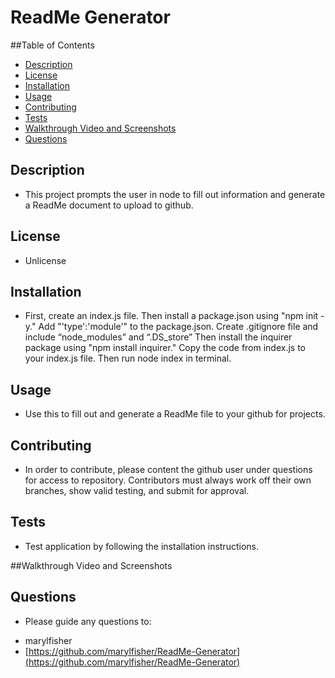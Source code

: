 # ReadMe Generator

##Table of Contents
- [Description](#description)
- [License](#license)
- [Installation](#installation)
- [Usage](#Usage)
- [Contributing](#contributing)
- [Tests](#tests)
- [Walkthrough Video and Screenshots](#walkthrough-video-and-screenshots)
- [Questions](#questions)

## Description 

* This project prompts the user in node to fill out information and generate a ReadMe document to upload to github.

## License

* Unlicense

## Installation 

* First, create an index.js file. Then install a package.json using "npm init -y." Add  "'type':'module'" to the package.json. Create .gitignore file and include “node_modules” and “.DS_store” Then install the inquirer package using "npm install inquirer." Copy the code from index.js to your index.js file. Then run node index in terminal.

## Usage 

* Use this to fill out and generate a ReadMe file to your github for projects.

## Contributing

* In order to contribute, please content the github user under questions for access to repository. Contributors must always work off their own branches, show valid testing, and submit for approval.

## Tests

* Test application by following the installation instructions. 

##Walkthrough Video and Screenshots

## Questions

* Please guide any questions to:

- marylfisher
- [https://github.com/marylfisher/ReadMe-Generator](https://github.com/marylfisher/ReadMe-Generator)

    